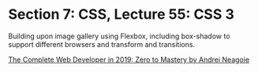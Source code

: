 # Section 7: CSS, Lecture 55: CSS 3
Building upon image gallery using Flexbox, including box-shadow to support different browsers and transform and transitions.

[The Complete Web Developer in 2019: Zero to Mastery by Andrei Neagoie](https://www.udemy.com/the-complete-web-developer-in-2018/)
